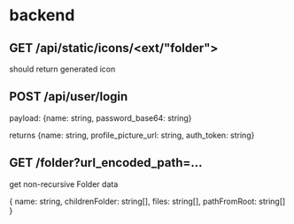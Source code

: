 # backend

## GET /api/static/icons/<ext/"folder">

should return generated icon

## POST /api/user/login

payload: {name: string, password_base64: string}

returns {name: string, profile_picture_url: string, auth_token: string}

## GET /folder?url_encoded_path=...

get non-recursive Folder data

{
    name: string,
    childrenFolder: string[],
    files: string[],
    pathFromRoot: string[]
}